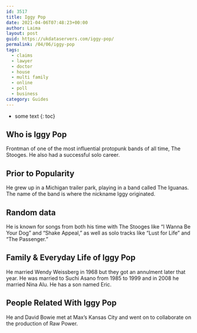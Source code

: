 ```yaml
---
id: 3517
title: Iggy Pop
date: 2021-04-06T07:48:23+00:00
author: Laima
layout: post
guid: https://ukdataservers.com/iggy-pop/
permalink: /04/06/iggy-pop
tags:
  - claims
  - lawyer
  - doctor
  - house
  - multi family
  - online
  - poll
  - business
category: Guides
---
```


* some text
{: toc}


## Who is Iggy Pop
                  
                  
                  
Frontman of one of the most influential protopunk bands of all time, The Stooges. He also had a successful solo career. 
                  
              
            
              
            
                
                
                
## Prior to Popularity
                  
                  
                  
He grew up in a Michigan trailer park, playing in a band called The Iguanas. The name of the band is where the nickname Iggy originated. 
                  
              
            
              
            
                
                
                
## Random data
                  
                  
                  
He is known for songs from both his time with The Stooges like &#8220;I Wanna Be Your Dog&#8221; and &#8220;Shake Appeal,&#8221; as well as solo tracks like &#8220;Lust for Life&#8221; and &#8220;The Passenger.&#8221; 
                  
              
            
              
            
                
                
                
## Family & Everyday Life of Iggy Pop
                  
                  
                  
He married Wendy Weissberg in 1968 but they got an annulment later that year. He was married to Suchi Asano from 1985 to 1999 and in 2008 he married Nina Alu. He has a son named Eric. 
                  
              
            
              
            
                
                
                
## People Related With Iggy Pop
                  
                  
                  
He and David Bowie met at Max&#8217;s Kansas City and went on to collaborate on the production of Raw Power. 
                  
              
            
              
            
                
              
            
              
              
            
            
              
            
          
          
          